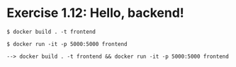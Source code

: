 # Exercise 1.12: Hello, backend!

    $ docker build . -t frontend

    $ docker run -it -p 5000:5000 frontend

    --> docker build . -t frontend && docker run -it -p 5000:5000 frontend